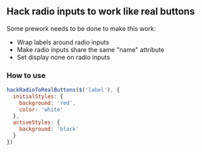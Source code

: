 ## Hack radio inputs to work like real buttons

Some prework needs to be done to make this work:

- Wrap labels around radio inputs
- Make radio inputs share the same "name" attribute
- Set display none on radio inputs

### How to use

```js
hackRadioToRealButtons($('label'), {
  initialStyles: {
    background: 'red',
    color: 'white'
  },
  activeStyles: {
    background: 'black'
  }
})
```
